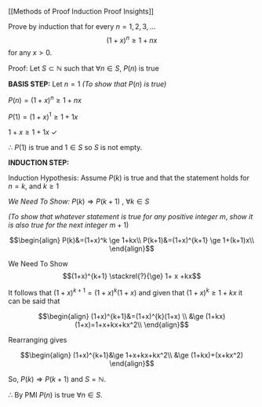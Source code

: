 [[Methods of Proof Induction Proof Insights]]

Prove by induction that for every $n=1,2,3,...$ $$(1+x)^n \ge 1 + nx$$ for any $x>0$.

Proof: Let $S\subset \mathbb{N}$ such that $\forall n \in S$, $P(n)$ is true

**BASIS STEP:** Let $n=1$ *(To show that* $P(n)$ *is true)* 

$P(n)=(1+x)^n \ge 1+nx$

$P(1)=(1+x)^1 \ge 1+1x$

$1+x \ge 1+1x ~\checkmark$

$\therefore~P(1)$ is true and $1\in S$ so $S$ is not empty.

**INDUCTION STEP:** 

Induction Hypothesis: Assume $P(k)$ is true and that the statement holds for $n=k$, and $k \ge 1$

*We Need To Show:* $P(k) \Rightarrow P(k+1)$ , $\forall k \in S$ 

*(To show that whatever statement is true for any positive integer* $m$, *show it is also true for the next integer* $m+1$)

$$\begin{align}
P(k)&=(1+x)^k \ge 1+kx\\
P(k+1)&=(1+x)^{k+1} \ge 1+(k+1)x\\
\end{align}$$

We Need To Show 
$$(1+x)^{k+1} \stackrel{?}{\ge} 1+ x +kx$$


It follows that $(1+x)^{k+1}=(1+x)^{k}(1+x)$ and given that $(1+x)^k \ge 1+kx$ it can be said that

$$\begin{align}
(1+x)^{k+1}&=(1+x)^{k}(1+x) \\
&\ge (1+kx)(1+x)=1+x+kx+kx^2\\
\end{align}$$

Rearranging gives

$$\begin{align}
(1+x)^{k+1}&\ge 1+x+kx+kx^2\\
&\ge (1+kx)+(x+kx^2)
\end{align}$$

So, $P(k)\Rightarrow P(k+1)$ and $S=\mathbb{N}$. 

$\therefore$ By PMI $P(n)$ is true $\forall n \in S$.
